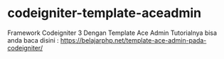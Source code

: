 # codeigniter-template-aceadmin
Framework Codeigniter 3 Dengan Template Ace Admin
Tutorialnya bisa anda baca disini : https://belajarphp.net/template-ace-admin-pada-codeigniter/
